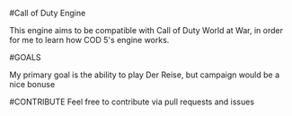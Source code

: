 #Call of Duty Engine

This engine aims to be compatible with Call of Duty World at War, in order for me to learn how COD 5's engine works. 

#GOALS

My primary goal is the ability to play Der Reise, but campaign would be a nice bonuse

#CONTRIBUTE
Feel free to contribute via pull requests and issues

